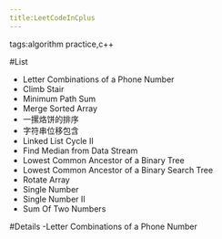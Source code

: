 ```yaml
---
title:LeetCodeInCplus
---
```

tags:algorithm practice,c++


#List
- Letter Combinations of a Phone Number
- Climb Stair
- Minimum Path Sum
- Merge Sorted Array
- 一摞烙饼的排序
- 字符串位移包含
- Linked List Cycle II
- Find Median from Data Stream
- Lowest Common Ancestor of a Binary Tree
- Lowest Common Ancestor of a Binary Search Tree
- Rotate Array
- Single Number
- Single Number II
- Sum Of Two Numbers

#Details
-Letter Combinations of a Phone Number



